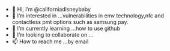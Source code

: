 - 👋 Hi, I’m @californiadisneybaby
- 👀 I’m interested in ...vulnerabilities in emv technology,nfc and contactless pmt options such as samsung pay.
- 🌱 I’m currently learning ...how to use github 
- 💞️ I’m looking to collaborate on ...
- 📫 How to reach me ...by email

<!---
californiadisneybaby/californiadisneybaby is a ✨ special ✨ repository because its `README.md` (this file) appears on your GitHub profile.
You can click the Preview link to take a look at your changes.
--->
